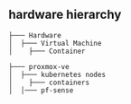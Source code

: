 ## hardware hierarchy

```
├─── Hardware
│  ├─── Virtual Machine
│    ├─── Container
```

```
├─── proxmox-ve
│  ├─── kubernetes nodes
│    ├─── containers
│  │─── pf-sense
```
